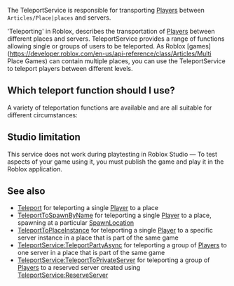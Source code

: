 The TeleportService is responsible for transporting [Players](https://developer.roblox.com/en-us/api-reference/class/Player) between `Articles/Place|places` and servers.

'Teleporting' in Roblox, describes the transportation of [Players](https://developer.roblox.com/en-us/api-reference/class/Player) between different places and servers. TeleportService provides a range of functions allowing single or groups of users to be teleported. As Roblox [games](https://developer.roblox.com/en-us/api-reference/class/Articles/Multi Place Games) can contain multiple places, you can use the TeleportService to teleport players between different levels.

Which teleport function should I use?
-------------------------------------

A variety of teleportation functions are available and are all suitable for different circumstances:

Studio limitation
-----------------

This service does not work during playtesting in Roblox Studio — To test aspects of your game using it, you must publish the game and play it in the Roblox application.

See also
--------

*   [Teleport](https://developer.roblox.com/en-us/api-reference/function/TeleportService/Teleport) for teleporting a single [Player](https://developer.roblox.com/en-us/api-reference/class/Player) to a place
*   [TeleportToSpawnByName](https://developer.roblox.com/en-us/api-reference/function/TeleportService/TeleportToSpawnByName) for teleporting a single [Player](https://developer.roblox.com/en-us/api-reference/class/Player) to a place, spawning at a particular [SpawnLocation](https://developer.roblox.com/en-us/api-reference/class/SpawnLocation)
*   [TeleportToPlaceInstance](https://developer.roblox.com/en-us/api-reference/function/TeleportService/TeleportToPlaceInstance) for teleporting a single [Player](https://developer.roblox.com/en-us/api-reference/class/Player) to a specific server instance in a place that is part of the same game
*   [TeleportService:TeleportPartyAsync](https://developer.roblox.com/en-us/api-reference/function/TeleportService/TeleportPartyAsync) for teleporting a group of [Players](https://developer.roblox.com/en-us/api-reference/class/Player) to one server in a place that is part of the same game
*   [TeleportService:TeleportToPrivateServer](https://developer.roblox.com/en-us/api-reference/function/TeleportService/TeleportToPrivateServer) for teleporting a group of [Players](https://developer.roblox.com/en-us/api-reference/class/Player) to a reserved server created using [TeleportService:ReserveServer](https://developer.roblox.com/en-us/api-reference/function/TeleportService/ReserveServer)